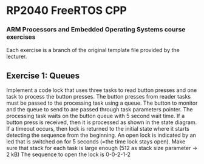 # RP2040 FreeRTOS CPP

### ARM Processors and Embedded Operating Systems course exercises
Each exercise is a branch of the original template file provided by the lecturer.

## Exercise 1: Queues
Implement a code lock that uses three tasks to read button presses and one task to process the button 
presses. The button presses from reader tasks must be passed to the processing task using a queue. The 
button to monitor and the queue to send to are passed through task parameters pointer. 
The processing task waits on the button queue with 5 second wait time. If a button press is received, then it 
is processed as shown in the state diagram. If a timeout occurs, then lock is returned to the initial state 
where it starts detecting the sequence from the beginning. An open lock is indicated by an led that is 
switched on for 5 seconds (=the time lock stays open). 
Make sure that stack for each task is large enough (512 as stack size parameter -> 2 kB) 
The sequence to open the lock is 0-0-2-1-2
